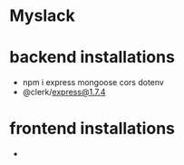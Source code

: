 # Myslack

# backend installations
- npm i express mongoose cors dotenv
- @clerk/express@1.7.4

# frontend installations
-
